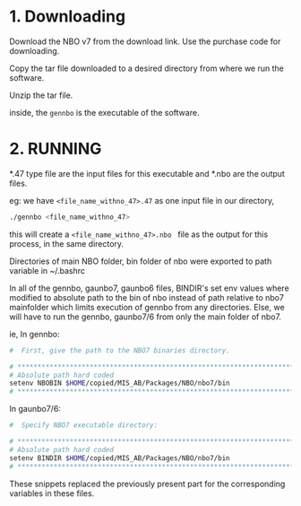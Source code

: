 # 1. Downloading
Download the NBO v7 from the download link. Use the purchase code for downloading.

Copy the tar file downloaded to a desired directory from where we run the software.

Unzip the tar file.

inside, the `gennbo` is the executable of the software.

# 2. RUNNING

*.47 type file are the input files for this executable and *.nbo are the output files.

eg: 
we have `<file_name_withno_47>.47` as one input file in our directory,
```bash
./gennbo <file_name_withno_47>
```
this will create a `<file_name_withno_47>.nbo ` file as the output for this process, in the same directory.


Directories of main NBO folder, bin folder of nbo were exported to path variable in ~/.bashrc



In all of the gennbo, gaunbo7, gaunbo6 files, 
BINDIR's set env values where modified to absolute path to the bin of nbo instead of path relative to nbo7 mainfolder which limits execution of gennbo from any directories. Else, we will have to run the gennbo, gaunbo7/6 from only the main folder of nbo7.

ie, 
In gennbo:
```bash
#  First, give the path to the NBO7 binaries directory.

# *********************************************************************************************************************************
# Absolute path hard coded
setenv NBOBIN $HOME/copied/MIS_AB/Packages/NBO/nbo7/bin
# *********************************************************************************************************************************
```

In gaunbo7/6:
```bash
#  Specify NBO7 executable directory:

# *********************************************************************************************************************************
# Absolute path hard coded
setenv BINDIR $HOME/copied/MIS_AB/Packages/NBO/nbo7/bin
# *********************************************************************************************************************************
```

These snippets replaced the previously present part for the corresponding variables in these files.

